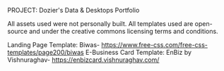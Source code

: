 PROJECT: Dozier's Data & Desktops Portfolio

All assets used were not personally built. All templates used are open-source and under the creative commons licensing terms and conditions. 

Landing Page Template: Biwas- https://www.free-css.com/free-css-templates/page200/biwas
E-Business Card Template: EnBiz by Vishnuraghav- https://enbizcard.vishnuraghav.com/

